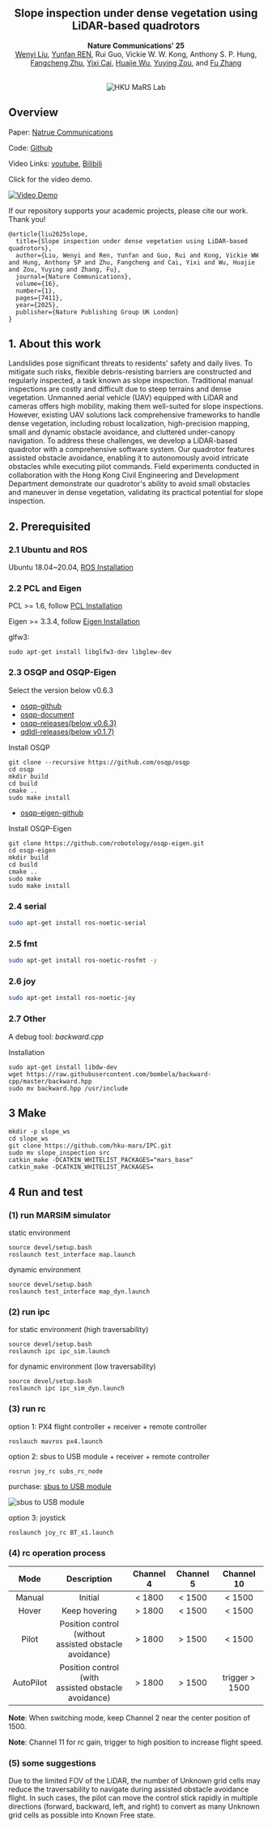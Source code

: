 <div align="center">
    <h2>Slope inspection under dense vegetation using LiDAR-based quadrotors</h2>
    <strong>Nature Communications' 25</strong>
    <br>
        <a href="https://github.com/FENYUN323" target="_blank">Wenyi Liu</a>,
        <a href="https://github.com/RENyunfan" target="_blank">Yunfan REN</a>,
        <a target="_blank">Rui Guo</a>,
        <a target="_blank">Vickie W. W. Kong</a>,
        <a target="_blank">Anthony S. P. Hung</a>,
        <a href="https://github.com/zfc-zfc" target="_blank">Fangcheng Zhu</a>,
        <a href="https://github.com/Ecstasy-EC" target="_blank">Yixi Cai</a>,
        <a href="https://github.com/HuajieWu99" target="_blank">Huajie Wu</a>, 
        <a href="https://github.com/cicizou" target="_blank">Yuying Zou</a>, and
        <a href="https://mars.hku.hk/people.html" target="_blank">Fu Zhang</a>
    <p>
        <h45>
            <br>
           <img src='./img/mars_logo.svg' alt='HKU MaRS Lab'>
            <br>
        </h5>
    </p>
</div>

## Overview

Paper: [Natrue Communications](https://www.nature.com/articles/s41467-025-62801-y)

Code: [Github](https://github.com/hku-mars/IPC)

Video Links: [youtube](https://www.youtube.com/watch?v=x8UHqSNi7kg), [Bilibili](https://www.bilibili.com/video/BV1P7e3zgEaa)

Click for the video demo.

[![Video Demo](./img/slope.png)](https://www.youtube.com/watch?v=x8UHqSNi7kg)

If our repository supports your academic projects, please cite our work. Thank you!

```
@article{liu2025slope,
  title={Slope inspection under dense vegetation using LiDAR-based quadrotors},
  author={Liu, Wenyi and Ren, Yunfan and Guo, Rui and Kong, Vickie WW and Hung, Anthony SP and Zhu, Fangcheng and Cai, Yixi and Wu, Huajie and Zou, Yuying and Zhang, Fu},
  journal={Nature Communications},
  volume={16},
  number={1},
  pages={7411},
  year={2025},
  publisher={Nature Publishing Group UK London}
}
```

## 1. About this work

Landslides pose significant threats to residents' safety and daily lives. To mitigate such risks, flexible debris-resisting barriers are constructed and regularly inspected, a task known as slope inspection. Traditional manual inspections are costly and difficult due to steep terrains and dense vegetation. Unmanned aerial vehicle (UAV) equipped with LiDAR and cameras offers high mobility, making them well-suited for slope inspections. However, existing UAV solutions lack comprehensive frameworks to handle dense vegetation, including robust localization, high-precision mapping, small and dynamic obstacle avoidance, and cluttered under-canopy navigation. To address these challenges, we develop a LiDAR-based quadrotor with a comprehensive software system. Our quadrotor features assisted obstacle avoidance, enabling it to autonomously avoid intricate obstacles while executing pilot commands. Field experiments conducted in collaboration with the Hong Kong Civil Engineering and Development Department demonstrate our quadrotor's ability to avoid small obstacles and maneuver in dense vegetation, validating its practical potential for slope inspection.

## 2. Prerequisited

### 2.1 Ubuntu and ROS

Ubuntu 18.04~20.04, [ROS Installation](http://wiki.ros.org/ROS/Installation)

### 2.2 PCL and Eigen

PCL >= 1.6, follow [PCL Installation](https://pointclouds.org)

Eigen >= 3.3.4, follow [Eigen Installation](https://eigen.tuxfamily.org/index.php?title=Main_Page)

glfw3: 

```
sudo apt-get install libglfw3-dev libglew-dev
```

### 2.3 OSQP and OSQP-Eigen

Select the version below v0.6.3

* [osqp-github](https://github.com/osqp/osqp)
* [osqp-document](https://osqp.org/docs/get_started/sources.html)
* [osqp-releases(below v0.6.3)](https://github.com/osqp/osqp/releases/tag/v0.6.3)
* [qdldl-releases(below v0.1.7)](https://github.com/osqp/qdldl/releases/tag/v0.1.7)

Install OSQP
```
git clone --recursive https://github.com/osqp/osqp
cd osqp
mkdir build
cd build
cmake ..
sudo make install
```

* [osqp-eigen-github](https://github.com/robotology/osqp-eigen)

Install OSQP-Eigen
```
git clone https://github.com/robotology/osqp-eigen.git
cd osqp-eigen
mkdir build
cd build
cmake ..
sudo make
sudo make install
```

### 2.4 serial

```bash
sudo apt-get install ros-noetic-serial
```

### 2.5 fmt

```bash
sudo apt-get install ros-noetic-rosfmt -y
```

### 2.6 joy

```bash
sudo apt-get install ros-noetic-joy
```

### 2.7 Other

A debug tool: *backward.cpp*

Installation
```
sudo apt-get install libdw-dev
wget https://raw.githubusercontent.com/bombela/backward-cpp/master/backward.hpp
sudo mv backward.hpp /usr/include
```

## 3 Make

```
mkdir -p slope_ws
cd slope_ws
git clone https://github.com/hku-mars/IPC.git
sudo mv slope_inspection src
catkin_make -DCATKIN_WHITELIST_PACKAGES="mars_base"
catkin_make -DCATKIN_WHITELIST_PACKAGES=
```

## 4 Run and test

### (1) run MARSIM simulator

static environment

```
source devel/setup.bash
roslaunch test_interface map.launch
```

dynamic environment

```
source devel/setup.bash
roslaunch test_interface map_dyn.launch
```

### (2) run ipc

for static environment (high traversability)

```
source devel/setup.bash
roslaunch ipc ipc_sim.launch
```

for dynamic environment (low traversability)

```
source devel/setup.bash
roslaunch ipc ipc_sim_dyn.launch
```

### (3) run rc

option 1: PX4 flight controller + receiver + remote controller

```
roslauch mavros px4.launch
```

option 2: sbus to USB module + receiver + remote controller

```
rosrun joy_rc subs_rc_node
```

purchase: [sbus to USB module](https://item.taobao.com/item.htm?abbucket=1&id=945065337900&mi_id=0000JQFMzlhQngPHR4jHpETaA99nRWDuC-3gm7bBXLxKOIE&ns=1&priceTId=2147828517556989550222799e1257&skuId=5847858524751&spm=a21n57.1.hoverItem.4&utparam=%7B%22aplus_abtest%22%3A%222437657e83ff0381d7c73c86414814f0%22%7D&xxc=taobaoSearch)

![sbus to USB module](./img/sbus_to_USB.png)

option 3: joystick

```
roslaunch joy_rc BT_x1.launch
```

### (4) rc operation process

| Mode | Description | Channel 4 | Channel 5 | Channel 10 |
| :----: | :----: | :----: | :----: | :----: |
| Manual | Initial | < 1800 | < 1500 | < 1500 |
| Hover | Keep hovering | > 1800 | < 1500 | < 1500 |
| Pilot | Position control (without<br>assisted obstacle avoidance) | > 1800 | > 1500 | < 1500 |
| AutoPilot | Position control (with<br>assisted obstacle avoidance) | > 1800 | > 1500 | trigger > 1500 |

**Note**: When switching mode, keep Channel 2 near the center position of 1500.

**Note**: Channel 11 for rc gain, trigger to high position to increase flight speed.

### (5) some suggestions

Due to the limited FOV of the LiDAR, the number of Unknown grid cells may reduce the traversability to navigate during assisted obstacle avoidance flight. In such cases, the pilot can move the control stick rapidly in multiple directions (forward, backward, left, and right) to convert as many Unknown grid cells as possible into Known Free state.
